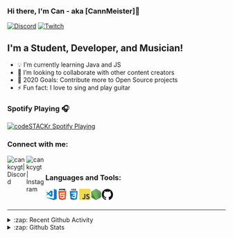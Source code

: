 ### Hi there, I'm Can - aka [CannMeister]👋

[![Discord](https://img.shields.io/discord/746155721392914442?color=%237289da&label=MY%20DISCORD&logo=Discord&style=for-the-badge)](https://discord.gg/Wv4GYaQ)
[![Twitch](https://img.shields.io/badge/twitch-%239146FF.svg?&style=for-the-badge&logo=twitch&logoColor=white)](https://www.twitch.tv/cannmeister)



## I'm a Student, Developer, and Musician!

- 💡 I’m currently learning Java and JS
- 🤝 I’m looking to collaborate with other content creators
- 🥅 2020 Goals: Contribute more to Open Source projects
- ⚡ Fun fact: I love to sing and play guitar

### Spotify Playing 🎧
[<img src="https://novatorem.cankcygt.vercel.app/api/spotify-playing" alt="codeSTACKr Spotify Playing" width="350" />](https://open.spotify.com/user/shadowpro98?si=Cy5L7C8jTJaEcK6G2-4Mhg)

### Connect with me:

[<img align="left" alt="cankcygt| Discord" width="44px" src="https://i.ibb.co/YtNhB1V/icons8-discord-new-logo-48.png" />][discord]
[<img align="left" alt="cankcygt | Instagram" width="44px" src="https://i.ibb.co/tz8skHM/icons8-instagram-48.png" />][instagram]

<br />

### Languages and Tools:

<img align="left" alt="Visual Studio Code" width="26px" src="https://raw.githubusercontent.com/github/explore/80688e429a7d4ef2fca1e82350fe8e3517d3494d/topics/visual-studio-code/visual-studio-code.png" />
<img align="left" alt="HTML5" width="26px" src="https://raw.githubusercontent.com/github/explore/80688e429a7d4ef2fca1e82350fe8e3517d3494d/topics/html/html.png" />
<img align="left" alt="CSS3" width="26px" src="https://raw.githubusercontent.com/github/explore/80688e429a7d4ef2fca1e82350fe8e3517d3494d/topics/css/css.png" />
<img align="left" alt="JavaScript" width="26px" src="https://raw.githubusercontent.com/github/explore/80688e429a7d4ef2fca1e82350fe8e3517d3494d/topics/javascript/javascript.png" />
<img align="left" alt="Node.js" width="26px" src="https://raw.githubusercontent.com/github/explore/80688e429a7d4ef2fca1e82350fe8e3517d3494d/topics/nodejs/nodejs.png" />
<img align="left" alt="GitHub" width="26px" src="https://raw.githubusercontent.com/github/explore/78df643247d429f6cc873026c0622819ad797942/topics/github/github.png" />

<br />
<br />

---

<details>
  <summary>:zap: Recent Github Activity</summary>
  
<!--START_SECTION:activity-->
1. undefined
2. undefined
3. undefined
4. undefined
5. undefined
<!--END_SECTION:activity-->

</details>

<details>
  <summary>:zap: Github Stats</summary>

  <img align="left" alt="cankcygt's Github Stats" src="https://github-readme-stats.cankcygt.vercel.app/api?username=cankcygt&show_icons=true&hide_border=true" />

</details>

[discord]: https://discord.gg/Wv4GYaQ
[instagram]: https://www.instagram.com/c.kocyigit/

